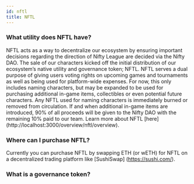 ```yaml
---
id: nftl
title: NFTL
---
```


### What utility does NFTL have?

NFTL acts as a way to decentralize our ecosystem by ensuring important decisions regarding the direction of Nifty League are decided via the Nifty DAO. The sale of our characters kicked off the initial distribution of our ecosystem’s native utility and governance token; NFTL. NFTL serves a dual purpose of giving users voting rights on upcoming games and tournaments as well as being used for platform-wide expenses. For now, this only includes naming characters, but may be expanded to be used for purchasing additional in-game items, collectibles or even potential future characters. Any NFTL used for naming characters is immediately burned or removed from circulation. If and when additional in-game items are introduced, 90% of all proceeds will be given to the Nifty DAO with the remaining 10% paid to our team. Learn more about NFTL \[here\] (http://localhost:3000/overview/nftl/overview).

### Where can I purchase NFTL?

Currently you can purchase NFTL by swapping ETH (or wETH) for NFTL on a decentralized trading platform like \[SushiSwap\] (https://sushi.com/).

### What is a governance token?
